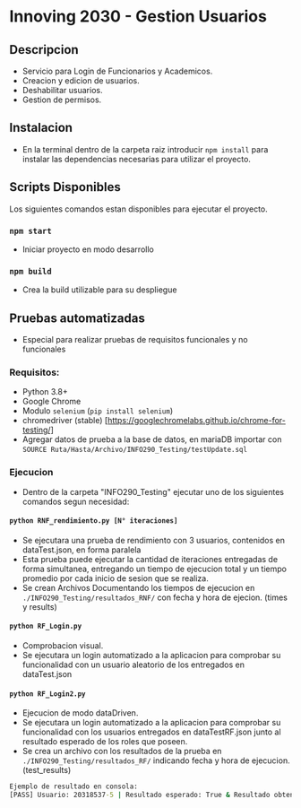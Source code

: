 # Innoving 2030 - Gestion Usuarios

## Descripcion
* Servicio para Login de Funcionarios y Academicos.
* Creacion y edicion de usuarios.
* Deshabilitar usuarios.
* Gestion de permisos.

## Instalacion
* En la terminal dentro de la carpeta raiz introducir ```npm install``` para instalar las dependencias necesarias para utilizar el proyecto.

## Scripts Disponibles

Los siguientes comandos estan disponibles para ejecutar el proyecto.

### `npm start`
- Iniciar proyecto en modo desarrollo

### `npm build`
- Crea la build utilizable para su despliegue

## Pruebas automatizadas
* Especial para realizar pruebas de requisitos funcionales y no funcionales
### Requisitos:
- Python 3.8+
- Google Chrome
- Modulo `selenium` (`pip install selenium`)
- chromedriver (stable) [https://googlechromelabs.github.io/chrome-for-testing/]
- Agregar datos de prueba a la base de datos, en mariaDB importar con `SOURCE Ruta/Hasta/Archivo/INFO290_Testing/testUpdate.sql`

### Ejecucion

- Dentro de la carpeta "INFO290_Testing" ejecutar uno de los siguientes comandos segun necesidad:

#### `python RNF_rendimiento.py [N° iteraciones]`
- Se ejecutara una prueba de rendimiento con 3 usuarios, contenidos en dataTest.json, en forma paralela
- Esta prueba puede ejecutar la cantidad de iteraciones entregadas de forma simultanea, entregando un tiempo de ejecucion total y un tiempo promedio por cada inicio de sesion que se realiza.
- Se crean Archivos Documentando los tiempos de ejecucion en `./INFO290_Testing/resultados_RNF/` con fecha y hora de ejecion. (times y results)

#### `python RF_Login.py`
- Comprobacion visual.
- Se ejecutara un login automatizado a la aplicacion para comprobar su funcionalidad con un usuario aleatorio de los entregados en dataTest.json

#### `python RF_Login2.py`
- Ejecucion de modo dataDriven.
- Se ejecutara un login automatizado a la aplicacion para comprobar su funcionalidad con los usuarios entregados en dataTestRF.json junto al resultado esperado de los roles que poseen.
- Se crea un archivo con los resultados de la prueba en `./INFO290_Testing/resultados_RF/` indicando fecha y hora de ejecucion. (test_results)

```cmd
Ejemplo de resultado en consola: 
[PASS] Usuario: 20318537-5 | Resultado esperado: True & Resultado obtenido: True
```

